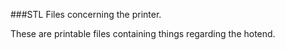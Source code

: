 ###STL Files concerning the printer.

These are printable files containing things regarding the hotend.

